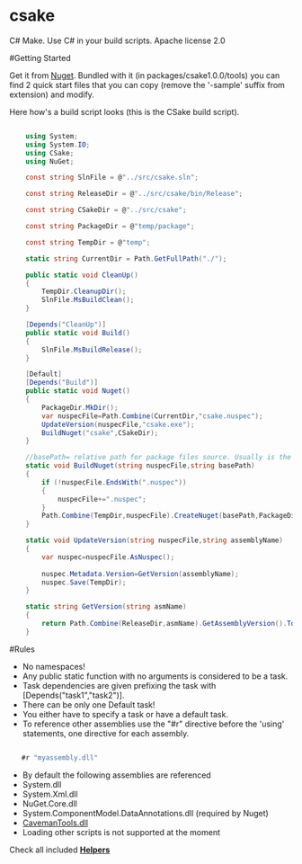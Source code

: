 csake
=====

C# Make. Use C# in your build scripts. Apache license 2.0


#Getting Started

Get it from [Nuget](https://www.nuget.org/packages/CSake/).
Bundled with it (in packages/csake1.0.0/tools) you can find 2 quick start files that you can copy (remove the '-sample' suffix from extension) and modify.

Here how's a build script looks (this is the CSake build script).

```csharp

	using System;
	using System.IO;
	using CSake;
	using NuGet;

	const string SlnFile = @"../src/csake.sln";

	const string ReleaseDir = @"../src/csake/bin/Release";

	const string CSakeDir = @"../src/csake";

	const string PackageDir = @"temp/package";

	const string TempDir = @"temp";

	static string CurrentDir = Path.GetFullPath("./");

	public static void CleanUp()
	{
		TempDir.CleanupDir();
		SlnFile.MsBuildClean();
	}

	[Depends("CleanUp")]
	public static void Build()
	{
		SlnFile.MsBuildRelease();
	}

	[Default]
	[Depends("Build")]
	public static void Nuget()
	{
		PackageDir.MkDir();
		var nuspecFile=Path.Combine(CurrentDir,"csake.nuspec");
		UpdateVersion(nuspecFile,"csake.exe");
		BuildNuget("csake",CSakeDir);
	}

	//basePath= relative path for package files source. Usually is the project dir
	static void BuildNuget(string nuspecFile,string basePath)
	{
		if (!nuspecFile.EndsWith(".nuspec"))
		{
			nuspecFile+=".nuspec";
		}
		Path.Combine(TempDir,nuspecFile).CreateNuget(basePath,PackageDir);    
	}

	static void UpdateVersion(string nuspecFile,string assemblyName)
	{
		var nuspec=nuspecFile.AsNuspec();
   
		nuspec.Metadata.Version=GetVersion(assemblyName);
		nuspec.Save(TempDir);    
	}

	static string GetVersion(string asmName)
	{
		return Path.Combine(ReleaseDir,asmName).GetAssemblyVersion().ToSemanticVersion().ToString();
	}


````

#Rules

* No namespaces!
* Any public static function with no arguments is considered to be a task.
* Task dependencies are given prefixing the task with [Depends("task1","task2")].
* There can be only one Default task!
* You either have to specify a task or have a default task.
* To reference other assemblies use the "#r" directive before the 'using' statements, one directive for each assembly.
 ```csharp

	#r "myassembly.dll"

 ````
* By default the following assemblies are referenced
 * System.dll
 * System.Xml.dll
 * NuGet.Core.dll
 * System.ComponentModel.DataAnnotations.dll (required by Nuget)
 * [CavemanTools.dll](https://bitbucket.org/sapiensworks/caveman-tools/wiki/CTools)
* Loading other scripts is not supported at the moment

Check all included **[Helpers](https://github.com/sapiens/csake/wiki/Helpers)**


